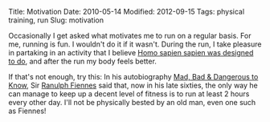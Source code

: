 Title: Motivation
Date: 2010-05-14
Modified: 2012-09-15
Tags: physical training, run
Slug: motivation

Occasionally I get asked what motivates me to run on a regular basis. For me, running is fun. I wouldn't do it if it wasn't. During the run, I take pleasure in partaking in an activity that I believe <a href="http://www.youtube.com/watch?v=826HMLoiE_o">Homo sapien sapien was designed to do</a>, and after the run my body feels better.

If that's not enough, try this: In his autobiography <a href="http://www.amazon.com/dp/0340951834">Mad, Bad &amp; Dangerous to Know</a>, Sir <a href="http://en.wikipedia.org/wiki/Ranulph_Fiennes">Ranulph Fiennes</a> said that, now in his late sixties, the only way he can manage to keep up a decent level of fitness is to run at least 2 hours every other day. I'll not be physically bested by an old man, even one such as Fiennes!
